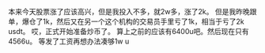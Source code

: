 本来今天股票涨了应该高兴，但是我投入不多，就2w多，涨了2k。
但是我昨晚跟单，爆仓了1k，然后又在另一个这个机构的交易员手里亏了1k，相当于亏了2k usdt。
哎，正式开始准备炒币了。
算上之前的应该有6400u吧。然后现在只有4566u。
等发了工资再想办法凑够1w u